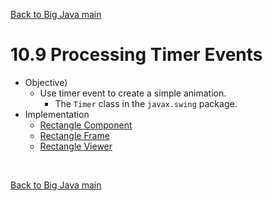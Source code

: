 [Back to Big Java main](../../../main.md)

# 10.9 Processing Timer Events
- Objective)
  - Use timer event to create a simple animation.
    - The `Timer` class in the `javax.swing` package.
- Implementation
  - [Rectangle Component](../../../src/ch_10/objects/TimerEvent/RectangleComponent.java)
  - [Rectangle Frame](../../../src/ch_10/objects/TimerEvent/RectangleFrame.java)
  - [Rectangle Viewer](../../../src/ch_10/objects/TimerEvent/RectangleViewer.java)



<br>

[Back to Big Java main](../../../main.md)